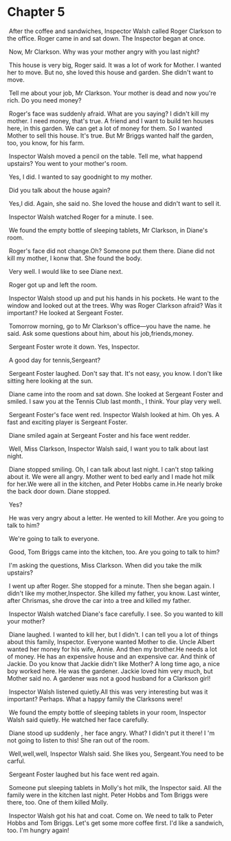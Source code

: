# Chapter 5

​	After the  coffee and sandwiches, Inspector Walsh called Roger Clarkson to the office. Roger came in and sat down. The Inspector began at once.

​	Now, Mr Clarkson. Why was your mother angry with you last night?

​	This house is very big, Roger said. It was a lot of work for Mother. I wanted her to move. But no, she loved this house and garden. She didn't want to move. 

​	Tell me about your job, Mr Clarkson. Your mother is  dead and now you're rich. Do you need money?

​	Roger's face was suddenly afraid. What are you saying? I didn't kill my mother. I need money, that's true. A friend and I want to build ten houses here, in this garden. We can get a lot of money for them. So I wanted Mother to sell this house. It's true. But Mr Briggs wanted half the garden, too, you know, for his farm.

​	Inspector Walsh moved a pencil on the table. Tell me, what happend upstairs? You went to your mother's room.

​	Yes, I did. I wanted to say goodnight to my mother.

​	Did you talk about the house again?

​	Yes,I did. Again, she said no. She loved the house and didn't want to sell it.

​	Inspector Walsh watched Roger for a minute. I see.

​	We found the empty bottle of sleeping tablets, Mr Clarkson, in Diane's room.

​	Roger's face did not change.Oh? Someone put them there. Diane did not kill my mother, I konw that. She found the body.

​	Very well. I would like to see Diane next.

​	Roger got up and left the room.

​	Inspector Walsh stood up and put his hands in his pockets. He want to the window and looked out at the trees. Why was Roger Clarkson afraid? Was it important? He looked at Sergeant Foster.

​	Tomorrow morning, go to Mr Clarkson's office—you have the name. he said. Ask some questions about him, about his job,friends,money.

​	Sergeant Foster wrote it down. Yes, Inspector.

​	A good day for tennis,Sergeant?

​	Sergeant Foster laughed. Don't say that. It's not easy, you know. I don't like sitting here looking at the sun.

​	Diane came into the room and sat down. She looked at Sergeant Foster and smiled. I saw you at the Tennis Club last month., I think. Your play very well.

​	Sergeant Foster's face went red. Inspector Walsh looked at him. Oh yes. A fast and exciting player is Sergeant Foster.

​	Diane smiled again at Sergeant Foster and his face went redder.

​	Well, Miss Clarkson, Inspector Walsh said, I want you to talk about last night.

​	Diane stopped smiling. Oh, I can talk about last night. I can't stop talking about it. We were all angry. Mother went to bed early and I made hot milk for her.We were all in the kitchen, and Peter Hobbs came in.He nearly broke the back door down. Diane stopped.

​	Yes?

​	He was very angry about a letter. He wented to kill Mother. Are you going to talk to him?

​	We're going to talk to everyone.

​	Good, Tom Briggs came into the kitchen, too. Are you going to talk to him?

​	I'm asking the questions, Miss Clarkson. When did you take the milk upstairs?

​	I went up after Roger. She stopped for a minute. Then she began again. I didn't like my mother,Inspector. She killed my father, you know. Last winter, after Chrismas, she drove the car into a tree and killed my father.

​	Inspector Walsh watched Diane's face carefully. I see. So you wanted to kill your mother?

​	Diane laughed. I wanted to kill her, but I didn't. I can tell you a lot of things about this family, Inspector. Everyone wanted Mother to die. Uncle Albert wanted her money for his wife, Annie. And then my brother.He needs a lot of money. He has an expensive house and an expensive car. And think of Jackie. Do you know that Jackie didn't like Mother? A long time ago, a nice boy worked here. He was the gardener. Jackie loved him very much, but Mother said no. A gardener was not a good husband for a Clarkson girl!

​	Inspector Walsh listened quietly.All this was very interesting but was it important? Perhaps. What a happy family the Clarksons were!

​	We found the empty bottle of sleeping tablets in your room, Inspector Walsh said quietly. He watched her face carefully.

​	Diane stood up suddenly , her face angry. What? I didn't put it there! I 'm not going to listen to  this! She ran out of the room.

​	Well,well,well, Inspector Walsh said. She likes you, Sergeant.You need to be carful.

​	Sergeant Foster laughed but his face went red again.

​	Someone put sleeping tablets in Molly's hot milk, the Inspector said. All the family were in the kitchen last night. Peter Hobbs and Tom Briggs were there, too. One of them killed Molly.

​	Inspector Walsh got his hat and coat. Come on. We need to talk to Peter Hobbs and Tom Briggs. Let's get some more coffee first. I'd like a sandwich, too. I'm hungry again!